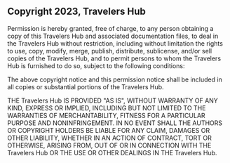## Copyright 2023, Travelers Hub

Permission is hereby granted, free of charge, to any person obtaining a copy of this Travelers Hub and associated documentation files, to deal in the Travelers Hub without restriction, including without limitation the rights to use, copy, modify, merge, publish, distribute, sublicense, and/or sell copies of the Travelers Hub, and to permit persons to whom the Travelers Hub is furnished to do so, subject to the following conditions:

The above copyright notice and this permission notice shall be included in all copies or substantial portions of the Travelers Hub.

THE Travelers Hub IS PROVIDED "AS IS", WITHOUT WARRANTY OF ANY KIND, EXPRESS OR IMPLIED, INCLUDING BUT NOT LIMITED TO THE WARRANTIES OF MERCHANTABILITY, FITNESS FOR A PARTICULAR PURPOSE AND NONINFRINGEMENT. IN NO EVENT SHALL THE AUTHORS OR COPYRIGHT HOLDERS BE LIABLE FOR ANY CLAIM, DAMAGES OR OTHER LIABILITY, WHETHER IN AN ACTION OF CONTRACT, TORT OR OTHERWISE, ARISING FROM, OUT OF OR IN CONNECTION WITH THE Travelers Hub OR THE USE OR OTHER DEALINGS IN THE Travelers Hub.
